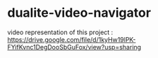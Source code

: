 # dualite-video-navigator

video representation of this project :
https://drive.google.com/file/d/1kyHw19lPK-FYifKvnc1DegDooSbGuFox/view?usp=sharing
